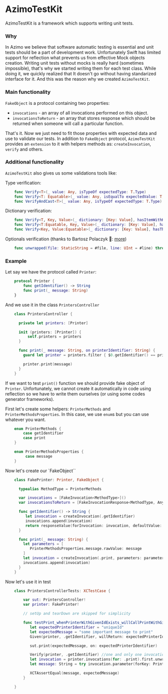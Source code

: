 # AzimoTestKit

AzimoTestKit is a framework which supports writing unit tests.

### Why
In Azimo we believe that software automatic testing is essential and unit tests should be a part of development work.
Unfortunately Swift has limited support for reflection what prevents us from effective Mock objects creation. Writing unit tests without mocks is really hard (sometimes impossible), that's why we started writing them for each test class. While doing it, we quickly realized that It doesn't go without having standarized interface for it. And this was the reason why we created `AzimoTestKit`.

### Main functionality

`FakeObject` is a protocol containing two properties:
* `invocations` - an array of all invocations performed on this object. 
* `invocationsToReturn` - an array that stores response which should be returned when someone will call a particular function.

That's it. Now we just need to fit those properties with expected data and use to validate our tests. In addition to `FakeObject` protocol, `AzimoTestKit` provides an `extension` to it with helpers methods as: `createInvocation`, `verify` and others.  

### Additional functionality

`AzimoTestKit` also gives us some validations tools like:

Type verification:
```swift
    func Verify<T>(_ value: Any, isTypeOf expectedType: T.Type)
    func Verify<T: Equatable>(_ value: Any, isEqualTo expectedValue: T)
    func VerifyAndCast<T>(_ value: Any, isTypeOf expectedType: T.Type) throws -> T
```
Dictionary verification:
```swift
    func Verify<T, Key, Value>(_ dictionary: [Key: Value], hasItemWithKey key: Key, ofType type: T.Type)
    func Verify<T:Equatable, Key, Value>(_ dictionary: [Key: Value], hasItemWithKey key: Key, equalTo expectedItem: T)
    func Verify<Key, Value:Equatable>(_ dictionary: [Key: Value], hasTheSameItemsAs expected: [Key: Value])
```
Optionals verification (thanks to Bartosz Polaczyk 👏:
 [more](https://www.slideshare.net/BartoszPolaczyk1/lets-meet-your-expectations))
 
```swift
    func unwrapped(file: StaticString = #file, line: UInt = #line) throws -> Wrapped
```
### Example

Let say we have the protocol called `Printer`:
```swift
    protocol Printer {
        func getIdentifier() -> String
        func print(_ message: String)
    }
```
And we use it in the class `PrintersController`
```swift
    class PrintersController {

      private let printers: [Printer]

      init (printers: [Printer]) {
          self.printers = printers
      }

      func print(_ message: String, on printerIdentifier: String) {
        guard let printer = printers.filter { $0.getIdentifier() == printerIdentifier } else { return }

        printer.print(message)
      }
    }
```
If we want to test `print()` function we should provide fake object of `Printer`. Unfortunately, we cannot create it automatically in code using reflection so we have to write them ourselves (or using some codes generator frameworks).

First let's create some helpers: `PrinterMethods` and `PrinterMethodsProperties`.
In this case, we use `enum`s but you can use whatever you want.
```swift
    enum PrinterMethods {
        case getIdentifier
        case print
    }

    enum PrinterMethodsProperties {
         case message
    }
```
Now let's create our `FakeObject``
```swift
    class FakePrinter: Printer, FakeObject {

      typealias MethodType = PrinterMethods

      var invocations = [FakeInvocation<MethodType>]()
      var invocationsToReturn = [FakeInvocationResponse<MethodType, Any?>]()

      func getIdentifier() -> String {
         let invocation = createInvocation(.getIdentifier)
         invocations.append(invocation)
         return responseValue(forInvocation: invocation, defaultValue: "some default value")
      }

      func print(_ message: String) {
        let parameters = [
           PrinterMethodsProperties.message.rawValue: message
        ]
        let invocation = createInvocation(.print, parameters: parameters)
        invocations.append(invocation)
      }
    }
```

Now let's use it in test
```swift
    class PrintersControllerTests: XCTestCase {

        var sut: PrintersController!
        var printer: FakePrinter!

        // setUp and tearDown are skipped for simplicity

        func testPrint_whenPrinterWithGivenIdExists_willCallPrintWithGivenMessage() throws {
           let expectedPrinterIdentifier = "uniqueId"
           let expectedMessage = "some important message to print"
           Given(printer, .getIdentifier, willReturn: expectedPrinterIdentifier)

           sut.print(expectedMessage, on: expectedPrinterIdentifier)

           Verify(printer, .getIdentifier) //one and only one invocation
           let invocation = printer.invocations(for: .print).first.unwrapped()
           let message: String = try invocation.parameter(forKey: PrinterMethodsProperties.message.rawValue)

           XCTAssertEqual(message, expectedMessage)
        }

    }
```
